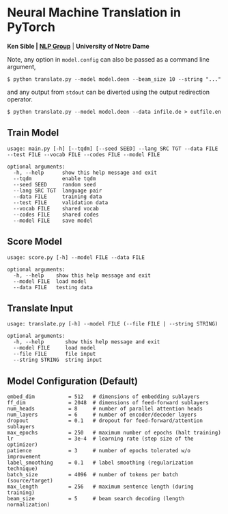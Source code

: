 # Neural Machine Translation in PyTorch
**Ken Sible | [NLP Group](https://nlp.nd.edu)** | **University of Notre Dame**

Note, any option in `model.config` can also be passed as a command line argument,
```
$ python translate.py --model model.deen --beam_size 10 --string "..."
```

and any output from `stdout` can be diverted using the output redirection operator.
```
$ python translate.py --model model.deen --data infile.de > outfile.en
```

## Train Model
```
usage: main.py [-h] [--tqdm] [--seed SEED] --lang SRC TGT --data FILE --test FILE --vocab FILE --codes FILE --model FILE

optional arguments:
  -h, --help      show this help message and exit
  --tqdm          enable tqdm
  --seed SEED     random seed
  --lang SRC TGT  language pair
  --data FILE     training data
  --test FILE     validation data
  --vocab FILE    shared vocab
  --codes FILE    shared codes
  --model FILE    save model
```

## Score Model
```
usage: score.py [-h] --model FILE --data FILE

optional arguments:
  -h, --help    show this help message and exit
  --model FILE  load model
  --data FILE   testing data
```

## Translate Input
```
usage: translate.py [-h] --model FILE (--file FILE | --string STRING)

optional arguments:
  -h, --help       show this help message and exit
  --model FILE     load model
  --file FILE      file input
  --string STRING  string input
```

## Model Configuration (Default)
```
embed_dim           = 512   # dimensions of embedding sublayers
ff_dim              = 2048  # dimensions of feed-forward sublayers
num_heads           = 8     # number of parallel attention heads
num_layers          = 6     # number of encoder/decoder layers
dropout             = 0.1   # dropout for feed-forward/attention sublayers
max_epochs          = 250   # maximum number of epochs (halt training)
lr                  = 3e-4  # learning rate (step size of the optimizer)
patience            = 3     # number of epochs tolerated w/o improvement
label_smoothing     = 0.1   # label smoothing (regularization technique)
batch_size          = 4096  # number of tokens per batch (source/target)
max_length          = 256   # maximum sentence length (during training)
beam_size           = 5     # beam search decoding (length normalization)
```
